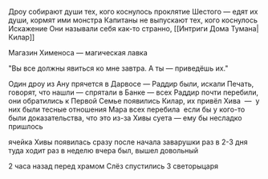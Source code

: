 
Дроу собирают души тех, кого коснулось проклятие Шестого — едят их души, кормят ими монстра
Капитаны не выпускают тех, кого коснулось Искажение
Они называли себя как-то странно, [[Интриги Дома Тумана|Килар]] 


Магазин Хименоса — магическая лавка

"Вы все должны явиться ко мне завтра. А ты — приведёшь их."


Один дроу из Ану прячется в Дарвосе — 
Раддир были, искали Печать, говорят, что нашли — спрятали в Банке — всех Раддир почти перебили, они обратились к Первой Семье
появились Килар, их привёл Хива  —  у них были тесные отношения
Мара всех перебила 
если бы у кого-то были доказательства, что это из-за Хивы суета — ему бы несладко пришлось


ячейка Хивы появилась сразу после начала заварушки
раз в 2-3 дня туда ходит
раз в неделю
вчера был, вышел довольный 


2 часа назад перед храмом Слёз спустились 3 светорыцаря